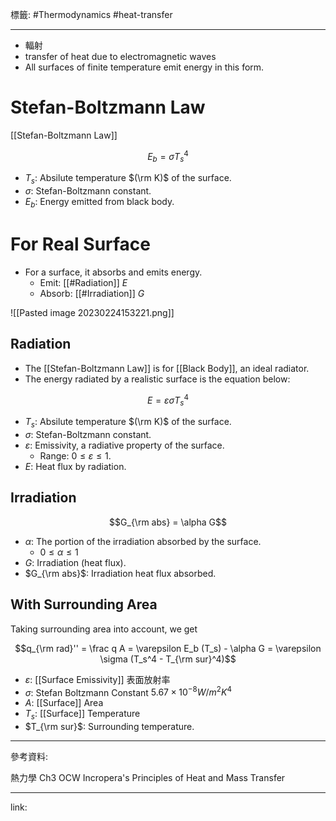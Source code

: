 標籤: #Thermodynamics #heat-transfer 

---

- 輻射
- transfer of heat due to electromagnetic waves
- All surfaces of finite temperature emit energy in this form.

# Stefan-Boltzmann Law

[[Stefan-Boltzmann Law]]

$$E_b = \sigma T_s^4$$

- $T_s$: Absilute temperature $(\rm K)$ of the surface.
- $\sigma$: Stefan-Boltzmann constant.
- $E_b$: Energy emitted from black body.

# For Real Surface

- For a surface, it absorbs and emits energy.
	- Emit: [[#Radiation]] $E$
	- Absorb: [[#Irradiation]] $G$

![[Pasted image 20230224153221.png]]

## Radiation

- The [[Stefan-Boltzmann Law]] is for [[Black Body]], an ideal radiator.
- The energy radiated by a realistic surface is the equation below:

$$E = \varepsilon \sigma T_s^4$$

- $T_s$: Absilute temperature $(\rm K)$ of the surface.
- $\sigma$: Stefan-Boltzmann constant.
- $\varepsilon$: Emissivity, a radiative property of the surface.
	- Range: $0 \leq \varepsilon \leq 1$.
- $E$: Heat flux by radiation.

## Irradiation

$$G_{\rm abs} = \alpha G$$

- $\alpha$: The portion of the irradiation absorbed by the surface.
	- $0 \leq \alpha \leq 1$
- $G$: Irradiation (heat flux).
- $G_{\rm abs}$: Irradiation heat flux absorbed.

## With Surrounding Area

Taking surrounding area into account, we get

$$q_{\rm rad}'' = \frac q A = \varepsilon E_b (T_s) - \alpha G = \varepsilon \sigma (T_s^4 - T_{\rm sur}^4)$$

- $\varepsilon$: [[Surface Emissivity]] 表面放射率
- $\sigma$: Stefan Boltzmann Constant $5.67 \times 10^{ -8 } W/m^2K^4$
- $A$: [[Surface]] Area
- $T_s$: [[Surface]] Temperature
- $T_{\rm sur}$: Surrounding temperature.

---

參考資料:

熱力學 Ch3 OCW
Incropera's Principles of Heat and Mass Transfer

---

link:

